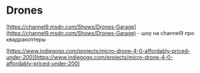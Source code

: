 # Drones

[https://channel9.msdn.com/Shows/Drones-Garage](https://channel9.msdn.com/Shows/Drones-Garage) - шоу на channel9 про квадракоптеры

[https://www.indiegogo.com/projects/micro-drone-4-0-affordably-priced-under-200](https://www.indiegogo.com/projects/micro-drone-4-0-affordably-priced-under-200)

